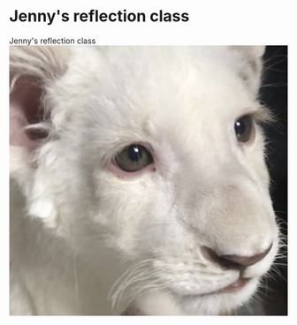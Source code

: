 # Jenny's reflection class
 Jenny's reflection class
![text](https://github.com/Jenny01111/Jenny-s-reflection-class/blob/main/SreenShots/IMG_4431.jpg)

